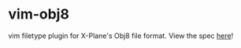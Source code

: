 # vim-obj8
vim filetype plugin for X-Plane's Obj8 file format. View the spec [here](http://developer.x-plane.com/?article=obj8-file-format-specification#ANIM_rotate_end)!
